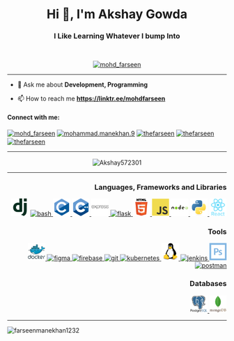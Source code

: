 <h1 align="center">Hi 👋, I'm Akshay Gowda</h1>
<h3 align="center">I Like Learning Whatever I bump Into</h3>
<br>
<p align="center"> <a href="https://twitter.com/mohd_farseen" target="blank"><img src="https://img.shields.io/twitter/follow/mohd_farseen?logo=twitter&style=for-the-badge" alt="mohd_farseen" /></a> </p>

<hr>

- 💬 Ask me about **Development, Programming**

- 📫 How to reach me **https://linktr.ee/mohdfarseen**


<h4 align="left">Connect with me:</h4>
<p align="left">
<a href="https://twitter.com/mohd_farseen" target="blank"><img align="center" src="https://cdn.jsdelivr.net/npm/simple-icons@3.1.0/icons/twitter.svg" alt="mohd_farseen" height="30" width="40" /></a>
<a href="https://fb.com/mohammad.manekhan.9" target="blank"><img align="center" src="https://cdn.jsdelivr.net/npm/simple-icons@3.1.0/icons/facebook.svg" alt="mohammad.manekhan.9" height="30" width="40" /></a>
<a href="https://www.linkedin.com/in/mohammad-farseen-manekhan-2419531a7/" target="blank"><img align="center" src="https://cdn.jsdelivr.net/npm/simple-icons@3.1.0/icons/linkedin.svg" alt="thefarseen" height="30" width="40" /></a>
<a href="https://www.codechef.com/users/thefarseen" target="blank"><img align="center" src="https://cdn.jsdelivr.net/npm/simple-icons@3.1.0/icons/codechef.svg" alt="thefarseen" height="30" width="40" /></a>
<a href="https://codeforces.com/profile/thefarseen" target="blank"><img align="center" src="https://cdn.jsdelivr.net/npm/simple-icons@3.0.1/icons/codeforces.svg" alt="thefarseen" height="30" width="40" /></a>
</p>
<hr>
<p align="center"><img align="center" src="https://github-readme-streak-stats.herokuapp.com/?user=Akshay572301&" alt="Akshay572301" /></p>
<hr>


<h3 align="right">Languages, Frameworks and Libraries</h3>
<p align="right"> 
  <a><img src="https://github.com/devicons/devicon/blob/master/icons/django/django-plain.svg" alt="django" width="40" height="40"/> </a> <a href="https://www.gnu.org/software/bash/" target="_blank"> <img src="https://www.vectorlogo.zone/logos/gnu_bash/gnu_bash-icon.svg" alt="bash" width="40" height="40"/> </a> <a href="https://www.cprogramming.com/" target="_blank"> <img src="https://raw.githubusercontent.com/devicons/devicon/master/icons/c/c-original.svg" alt="c" width="40" height="40"/> </a> <a href="https://www.w3schools.com/cpp/" target="_blank"> <img src="https://raw.githubusercontent.com/devicons/devicon/master/icons/cplusplus/cplusplus-original.svg" alt="cplusplus" width="40" height="40"/> </a> <a href="https://expressjs.com" target="_blank"> <img src="https://raw.githubusercontent.com/devicons/devicon/master/icons/express/express-original-wordmark.svg" alt="express" width="40" height="40"/> </a> <a href="https://flask.palletsprojects.com/" target="_blank"> <img src="https://www.vectorlogo.zone/logos/pocoo_flask/pocoo_flask-icon.svg" alt="flask" width="40" height="40"/> </a> <a href="https://www.w3.org/html/" target="_blank"> <img src="https://raw.githubusercontent.com/devicons/devicon/master/icons/html5/html5-original-wordmark.svg" alt="html5" width="40" height="40"/> </a> <a href="https://developer.mozilla.org/en-US/docs/Web/JavaScript" target="_blank"> <img src="https://raw.githubusercontent.com/devicons/devicon/master/icons/javascript/javascript-original.svg" alt="javascript" width="40" height="40"/> </a> <a href="https://nodejs.org" target="_blank"> <img src="https://raw.githubusercontent.com/devicons/devicon/master/icons/nodejs/nodejs-original-wordmark.svg" alt="nodejs" width="40" height="40"/> </a> <a href="https://www.python.org" target="_blank"> <img src="https://raw.githubusercontent.com/devicons/devicon/master/icons/python/python-original.svg" alt="python" width="40" height="40"/> </a> <a href="https://reactjs.org/" target="_blank"> <img src="https://raw.githubusercontent.com/devicons/devicon/master/icons/react/react-original-wordmark.svg" alt="react" width="40" height="40"/> </a> </p>

<h3 align='right'>Tools</h3>
<p align='right'>
<a href="https://www.docker.com/" target="_blank"><img src="https://raw.githubusercontent.com/devicons/devicon/master/icons/docker/docker-original-wordmark.svg" alt="docker" width="40" height="40"/> </a>   <a href="https://www.figma.com/" target="_blank"> <img src="https://www.vectorlogo.zone/logos/figma/figma-icon.svg" alt="figma" width="40" height="40"/> </a> <a href="https://firebase.google.com/" target="_blank"> <img src="https://www.vectorlogo.zone/logos/firebase/firebase-icon.svg" alt="firebase" width="40" height="40"/> </a>  <a href="https://git-scm.com/" target="_blank"> <img src="https://www.vectorlogo.zone/logos/git-scm/git-scm-icon.svg" alt="git" width="40" height="40"/> </a> <a href="https://kubernetes.io" target="_blank"> <img src="https://www.vectorlogo.zone/logos/kubernetes/kubernetes-icon.svg" alt="kubernetes" width="40" height="40"/> </a> <a href="https://www.linux.org/" target="_blank"> <img src="https://raw.githubusercontent.com/devicons/devicon/master/icons/linux/linux-original.svg" alt="linux" width="40" height="40"/> </a> <a href="https://www.jenkins.io" target="_blank"> <img src="https://www.vectorlogo.zone/logos/jenkins/jenkins-icon.svg" alt="jenkins" width="40" height="40"/> </a>  <a href="https://www.photoshop.com/en" target="_blank"> <img src="https://raw.githubusercontent.com/devicons/devicon/master/icons/photoshop/photoshop-line.svg" alt="photoshop" width="40" height="40"/> </a> <a href="https://postman.com" target="_blank"> <img src="https://www.vectorlogo.zone/logos/getpostman/getpostman-icon.svg" alt="postman" width="40" height="40"/> </a>
</p>

<h3 align='right'>Databases</h3>
<p align='right'>
<a href="https://www.postgresql.org" target="_blank"> <img src="https://raw.githubusercontent.com/devicons/devicon/master/icons/postgresql/postgresql-original-wordmark.svg" alt="postgresql" width="40" height="40"/> </a> <a href="https://www.mongodb.com/" target="_blank"> <img src="https://raw.githubusercontent.com/devicons/devicon/master/icons/mongodb/mongodb-original-wordmark.svg" alt="mongodb" width="40" height="40"/> </a>
</p>

<hr>

 <p><a href="https://www.buymeacoffee.com/farseenmanekhan"> <img align="left" src="https://cdn.buymeacoffee.com/buttons/v2/default-yellow.png" height="50" width="210" alt="farseenmanekhan1232"/></a></p>
